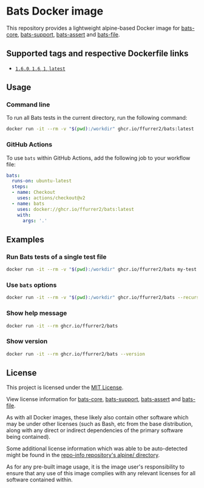<!-- SPDX-License-Identifier: MIT -->
# Bats Docker image

This repository provides a lightweight alpine-based Docker image for [bats-core](https://github.com/bats-core/bats-core), [bats-support](https://github.com/ztombol/bats-support), [bats-assert](https://github.com/ztombol/bats-assert) and [bats-file](https://github.com/ztombol/bats-file).

## Supported tags and respective Dockerfile links

- [`1.6.0`, `1.6`, `1`, `latest`](https://github.com/ffurrer2/docker-bats/blob/main/Dockerfile)

## Usage

### Command line

To run all Bats tests in the current directory, run the following command:

```bash
docker run -it --rm -v "$(pwd):/workdir" ghcr.io/ffurrer2/bats:latest .
```

### GitHub Actions

To use `bats` within GitHub Actions, add the following job to your workflow file:

```yaml
bats:
  runs-on: ubuntu-latest
  steps:
  - name: Checkout
    uses: actions/checkout@v2
  - name: bats
    uses: docker://ghcr.io/ffurrer2/bats:latest
    with:
      args: '.'
```

## Examples

### Run Bats tests of a single test file

```bash
docker run -it --rm -v "$(pwd):/workdir" ghcr.io/ffurrer2/bats my-test.bats
```

### Use `bats` options

```bash
docker run -it --rm -v "$(pwd):/workdir" ghcr.io/ffurrer2/bats --recursive --tap .
```

### Show help message

```bash
docker run -it --rm ghcr.io/ffurrer2/bats
```

### Show version

```bash
docker run -it --rm ghcr.io/ffurrer2/bats --version
```

## License

This project is licensed under the [MIT License](LICENSE).

View license information for [bats-core](https://github.com/bats-core/bats-core/blob/master/LICENSE.md), [bats-support](https://github.com/ztombol/bats-support/blob/master/LICENSE), [bats-assert](https://github.com/ztombol/bats-assert/blob/master/LICENSE) and [bats-file](https://github.com/ztombol/bats-file/blob/master/LICENSE).

As with all Docker images, these likely also contain other software which may be under other licenses (such as Bash, etc from the base distribution, along with any direct or indirect dependencies of the primary software being contained).

Some additional license information which was able to be auto-detected might be found in the [repo-info repository's alpine/ directory](https://github.com/docker-library/repo-info/tree/master/repos/alpine).

As for any pre-built image usage, it is the image user's responsibility to ensure that any use of this image complies with any relevant licenses for all software contained within.
